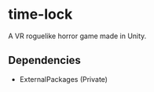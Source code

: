 # time-lock

A VR roguelike horror game made in Unity.

## Dependencies

- ExternalPackages (Private)
